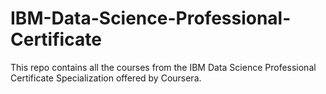 # IBM-Data-Science-Professional-Certificate
This repo contains all the courses from the IBM Data Science Professional Certificate Specialization offered by Coursera.
